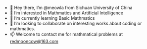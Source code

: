- 👋 Hey there, I’m @meowla from Sichuan University of China
- 👀 I’m interested in Mathmatics and Artificial Intelligence
- 🌱 I’m currently learning Basic Mathmatics
- 💞️ I’m looking to collaborate on interesting works about coding or mathmatics.
- 📫 Welcome to contact me for mathmatical problems at redmooncow@163.com

<!---
meowla/meowla is a ✨ special ✨ repository because its `README.md` (this file) appears on your GitHub profile.
You can click the Preview link to take a look at your changes.
--->

